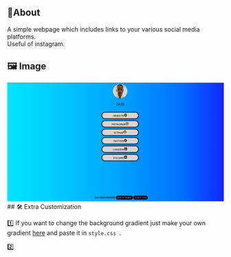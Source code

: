 
## 📝About
A simple webpage which includes links to your various social media platforms. <br>
Useful of instagram.
## 🖼️ Image
<img src="1.jpg">
## 🛠️ Extra Customization


1️⃣ If you want to change the background gradient just make your own gradient [here](https://mycolor.space/) and paste it in ```style.css ```.
<br>

2️⃣

